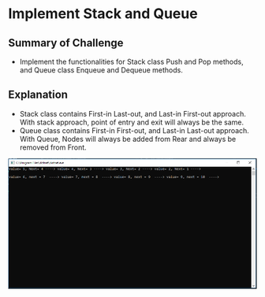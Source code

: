 # Implement Stack and Queue

## Summary of Challenge
- Implement the functionalities for Stack class Push and Pop methods, and Queue class Enqueue and Dequeue methods.

## Explanation
- Stack class contains First-in Last-out, and Last-in First-out approach. With stack approach, point of entry and exit will always be the same.
- Queue class contains First-in First-out, and Last-in Last-out approach. With Queue, Nodes will always be added from Rear and always be removed from Front.

![Stack and Queue ScreenShot](../../assets/Stack_and_Queue_ScreenShot.PNG)